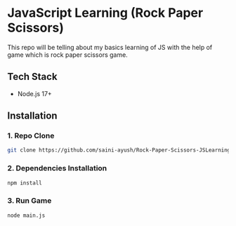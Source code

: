 # JavaScript Learning (Rock Paper Scissors)

This repo will be telling about my basics learning of JS with the help of game which is rock paper scissors game.

## Tech Stack

- Node.js 17+

## Installation

### 1. Repo Clone 

```bash
git clone https://github.com/saini-ayush/Rock-Paper-Scissors-JSLearning.git
```

### 2. Dependencies Installation

```bash
npm install
```

### 3. Run Game

```bash
node main.js
```

